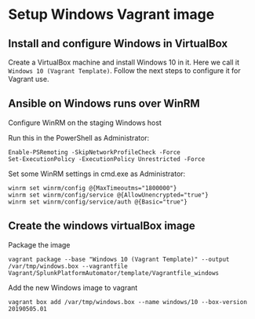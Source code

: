 # Setup Windows Vagrant image

## Install and configure Windows in VirtualBox

Create a VirtualBox machine and install Windows 10 in it. Here we call it `Windows 10 (Vagrant Template)`. Follow the next steps to configure it for Vagrant use.

## Ansible on Windows runs over WinRM

Configure WinRM on the staging Windows host

Run this in the PowerShell as Administrator:

```
Enable-PSRemoting -SkipNetworkProfileCheck -Force
Set-ExecutionPolicy -ExecutionPolicy Unrestricted -Force
```

Set some WinRM settings in cmd.exe as Administrator:

```
winrm set winrm/config @{MaxTimeoutms="1800000"}
winrm set winrm/config/service @{AllowUnencrypted="true"}
winrm set winrm/config/service/auth @{Basic="true"}
```

## Create the windows virtualBox image

Package the image

```
vagrant package --base "Windows 10 (Vagrant Template)" --output /var/tmp/windows.box --vagrantfile Vagrant/SplunkPlatformAutomator/template/Vagrantfile_windows
```

Add the new Windows image to vagrant
```
vagrant box add /var/tmp/windows.box --name windows/10 --box-version 20190505.01
```
